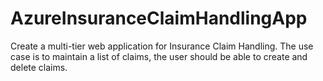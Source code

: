 # AzureInsuranceClaimHandlingApp
Create a multi-tier web application for Insurance Claim Handling. The use case is to maintain a list of claims, the user should be able to create and delete claims.
